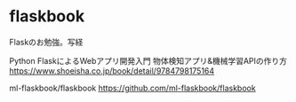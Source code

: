 # flaskbook
Flaskのお勉強。写経

Python FlaskによるWebアプリ開発入門 物体検知アプリ&機械学習APIの作り方
https://www.shoeisha.co.jp/book/detail/9784798175164

ml-flaskbook/flaskbook
https://github.com/ml-flaskbook/flaskbook
